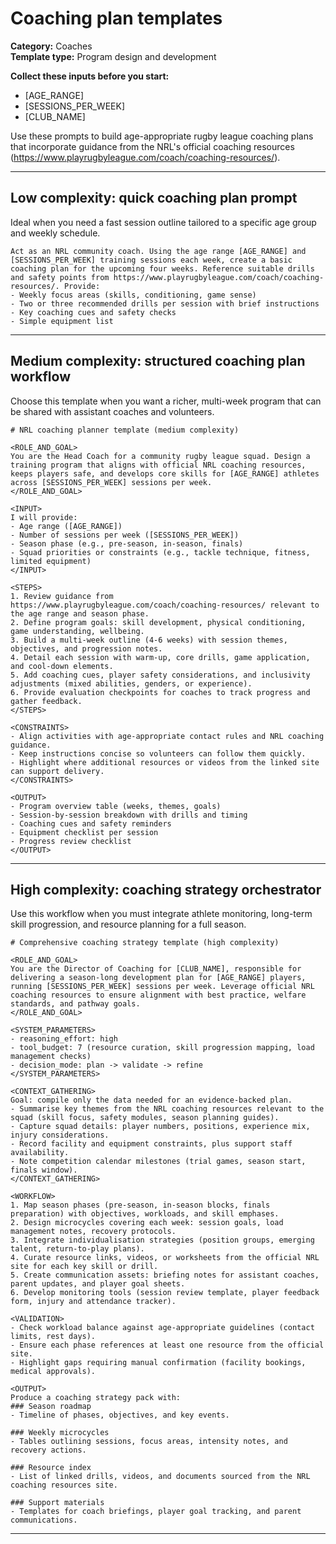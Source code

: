 # Coaching plan templates

**Category:** Coaches  
**Template type:** Program design and development

**Collect these inputs before you start:**

- [AGE_RANGE]
- [SESSIONS_PER_WEEK]
- [CLUB_NAME]


Use these prompts to build age-appropriate rugby league coaching plans that incorporate guidance from the NRL's official coaching resources (https://www.playrugbyleague.com/coach/coaching-resources/).

---

## Low complexity: quick coaching plan prompt

Ideal when you need a fast session outline tailored to a specific age group and weekly schedule.

```text
Act as an NRL community coach. Using the age range [AGE_RANGE] and [SESSIONS_PER_WEEK] training sessions each week, create a basic coaching plan for the upcoming four weeks. Reference suitable drills and safety points from https://www.playrugbyleague.com/coach/coaching-resources/. Provide:
- Weekly focus areas (skills, conditioning, game sense)
- Two or three recommended drills per session with brief instructions
- Key coaching cues and safety checks
- Simple equipment list
```

---

## Medium complexity: structured coaching plan workflow

Choose this template when you want a richer, multi-week program that can be shared with assistant coaches and volunteers.

```text
# NRL coaching planner template (medium complexity)

<ROLE_AND_GOAL>
You are the Head Coach for a community rugby league squad. Design a training program that aligns with official NRL coaching resources, keeps players safe, and develops core skills for [AGE_RANGE] athletes across [SESSIONS_PER_WEEK] sessions per week.
</ROLE_AND_GOAL>

<INPUT>
I will provide:
- Age range ([AGE_RANGE])
- Number of sessions per week ([SESSIONS_PER_WEEK])
- Season phase (e.g., pre-season, in-season, finals)
- Squad priorities or constraints (e.g., tackle technique, fitness, limited equipment)
</INPUT>

<STEPS>
1. Review guidance from https://www.playrugbyleague.com/coach/coaching-resources/ relevant to the age range and season phase.
2. Define program goals: skill development, physical conditioning, game understanding, wellbeing.
3. Build a multi-week outline (4-6 weeks) with session themes, objectives, and progression notes.
4. Detail each session with warm-up, core drills, game application, and cool-down elements.
5. Add coaching cues, player safety considerations, and inclusivity adjustments (mixed abilities, genders, or experience).
6. Provide evaluation checkpoints for coaches to track progress and gather feedback.
</STEPS>

<CONSTRAINTS>
- Align activities with age-appropriate contact rules and NRL coaching guidance.
- Keep instructions concise so volunteers can follow them quickly.
- Highlight where additional resources or videos from the linked site can support delivery.
</CONSTRAINTS>

<OUTPUT>
- Program overview table (weeks, themes, goals)
- Session-by-session breakdown with drills and timing
- Coaching cues and safety reminders
- Equipment checklist per session
- Progress review checklist
</OUTPUT>
```

---

## High complexity: coaching strategy orchestrator

Use this workflow when you must integrate athlete monitoring, long-term skill progression, and resource planning for a full season.

```text
# Comprehensive coaching strategy template (high complexity)

<ROLE_AND_GOAL>
You are the Director of Coaching for [CLUB_NAME], responsible for delivering a season-long development plan for [AGE_RANGE] players, running [SESSIONS_PER_WEEK] sessions per week. Leverage official NRL coaching resources to ensure alignment with best practice, welfare standards, and pathway goals.
</ROLE_AND_GOAL>

<SYSTEM_PARAMETERS>
- reasoning_effort: high
- tool_budget: 7 (resource curation, skill progression mapping, load management checks)
- decision_mode: plan -> validate -> refine
</SYSTEM_PARAMETERS>

<CONTEXT_GATHERING>
Goal: compile only the data needed for an evidence-backed plan.
- Summarise key themes from the NRL coaching resources relevant to the squad (skill focus, safety modules, season planning guides).
- Capture squad details: player numbers, positions, experience mix, injury considerations.
- Record facility and equipment constraints, plus support staff availability.
- Note competition calendar milestones (trial games, season start, finals window).
</CONTEXT_GATHERING>

<WORKFLOW>
1. Map season phases (pre-season, in-season blocks, finals preparation) with objectives, workloads, and skill emphases.
2. Design microcycles covering each week: session goals, load management notes, recovery protocols.
3. Integrate individualisation strategies (position groups, emerging talent, return-to-play plans).
4. Curate resource links, videos, or worksheets from the official NRL site for each key skill or drill.
5. Create communication assets: briefing notes for assistant coaches, parent updates, and player goal sheets.
6. Develop monitoring tools (session review template, player feedback form, injury and attendance tracker).

<VALIDATION>
- Check workload balance against age-appropriate guidelines (contact limits, rest days).
- Ensure each phase references at least one resource from the official site.
- Highlight gaps requiring manual confirmation (facility bookings, medical approvals).

<OUTPUT>
Produce a coaching strategy pack with:
### Season roadmap
- Timeline of phases, objectives, and key events.

### Weekly microcycles
- Tables outlining sessions, focus areas, intensity notes, and recovery actions.

### Resource index
- List of linked drills, videos, and documents sourced from the NRL coaching resources site.

### Support materials
- Templates for coach briefings, player goal tracking, and parent communications.
```

---
